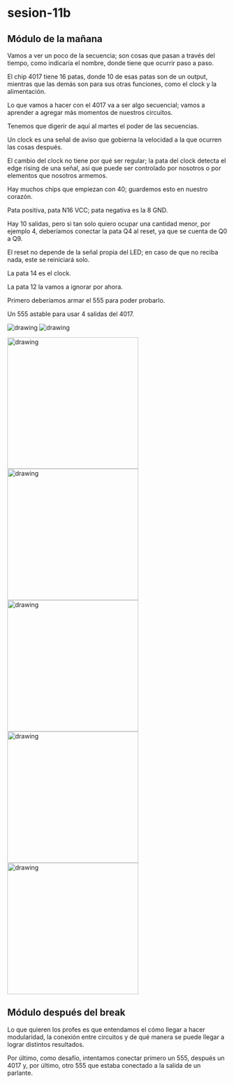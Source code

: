 # sesion-11b
## Módulo de la mañana

Vamos a ver un poco de la secuencia; son cosas que pasan a través del tiempo, como indicaría el nombre, donde tiene que ocurrir paso a paso.

El chip 4017 tiene 16 patas, donde 10 de esas patas son de un output, mientras que las demás son para sus otras funciones, como el clock y la alimentación.

Lo que vamos a hacer con el 4017 va a ser algo secuencial; vamos a aprender a agregar más momentos de nuestros circuitos.

Tenemos que digerir de aquí al martes el poder de las secuencias.

Un clock es una señal de aviso que gobierna la velocidad a la que ocurren las cosas después. 

El cambio del clock no tiene por qué ser regular; la pata del clock detecta el edge rising de una señal, así que puede ser controlado por nosotros o por elementos que nosotros armemos.

Hay muchos chips que empiezan con 40; guardemos esto en nuestro corazón.

Pata positiva, pata N16 VCC; pata negativa es la 8 GND.

Hay 10 salidas, pero si tan solo quiero ocupar una cantidad menor, por ejemplo 4, deberíamos conectar la pata Q4 al reset, ya que se cuenta de Q0 a Q9.

El reset no depende de la señal propia del LED; en caso de que no reciba nada, este se reiniciará solo.

La pata 14 es el clock.

La pata 12 la vamos a ignorar por ahora.

Primero deberíamos armar el 555 para poder probarlo.

Un 555 astable para usar 4 salidas del 4017.

<img src="./archivos/11b-clase-1.jpg" alt="drawing"/>

<img src="./archivos/11b-clase-2.jpg" alt="drawing"/>

<img src="./archivos/11b-clase-3.jpg" alt="drawing" width="300"/> <img src="./archivos/11b-clase-4.jpg" alt="drawing" width="300"/> <img src="./archivos/11b-clase-5.jpg" alt="drawing" width="300"/> <img src="./archivos/11b-clase-6.jpg" alt="drawing" width="300"/> <img src="./archivos/11b-clase-7.jpg" alt="drawing" width="300"/>

## Módulo después del break

Lo que quieren los profes es que entendamos el cómo llegar a hacer modularidad, la conexión entre circuitos y de qué manera se puede llegar a lograr distintos resultados.

Por último, como desafío, intentamos conectar primero un 555, después un 4017 y, por último, otro 555 que estaba conectado a la salida de un parlante.

